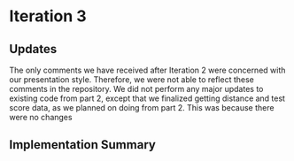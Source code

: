 # Iteration 3

## Updates
The only comments we have received after Iteration 2 were concerned with our presentation style. Therefore, we were not able to reflect these comments in the repository. We did not perform any major updates to existing code from part 2, except that we finalized getting distance and test score data, as we planned on doing from part 2. This was because there were no changes

## Implementation Summary

